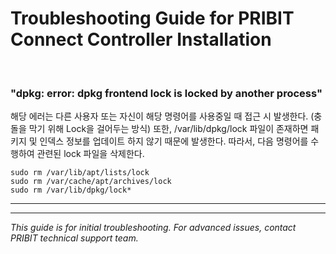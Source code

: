 # Troubleshooting Guide for PRIBIT Connect Controller Installation

<br>

### "dpkg: error: dpkg frontend lock is locked by another process"

해당 에러는 다른 사용자 또는 자신이 해당 명령어를 사용중일 때 접근 시 발생한다. (충돌을 막기 위해 Lock을 걸어두는 방식)
또한, /var/lib/dpkg/lock 파일이 존재하면 패키지 및 인덱스 정보를 업데이트 하지 않기 때문에 발생한다. 
따라서, 다음 명령어를 수행하여 관련된 lock 파일을 삭제한다. 

```
sudo rm /var/lib/apt/lists/lock
sudo rm /var/cache/apt/archives/lock
sudo rm /var/lib/dpkg/lock* 
```

---




---
*This guide is for initial troubleshooting. For advanced issues, contact PRIBIT technical support team.*